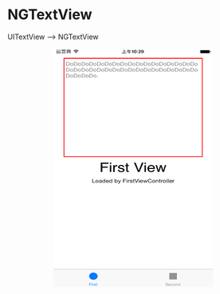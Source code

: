 # NGTextView
UITextView -->  NGTextView

<div align=center>
   <img src="https://github.com/XiaoXiangWang/NGTextView/blob/master/NGTextView_screen_shot.png" width = "320" height = "480" alt="Screen shot"/>
</div>

